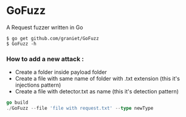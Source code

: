 # GoFuzz

A Request fuzzer written in Go 


```shell
$ go get github.com/graniet/GoFuzz
$ GoFuzz -h
```


### How to add a new attack :
+ Create a folder inside payload folder
+ Create a file with same name of folder with .txt extension (this it's injections pattern)
+ Create a file with  detector.txt as name (this it's detection pattern)

```go
go build
./GoFuzz --file 'file with request.txt' --type newType
```
